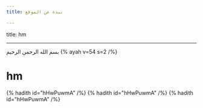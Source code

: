 ```yaml
---
title: نبذة عن الموقع

---
```

title: hm



---
بسم الله الرحمن الرحيم
{% ayah v=54 s=2 /%}  
# hm

{% hadith  id="hHwPuwmA" /%}
{% hadith  id="hHwPuwmA" /%}
{% hadith  id="hHwPuwmA" /%}

<!--stackedit_data:
eyJoaXN0b3J5IjpbLTEzODQ2NDQzOSwtNjU1MTA1NTA3LDc1Mz
MxNjcxMCwtMTU4NjQ2OTI3NCwtMTc5NjQzNjAyOSwtMTI2MTg2
MTA0OSwzMDM3NDE0MTQsLTIwMjQxNjQzODVdfQ==
-->